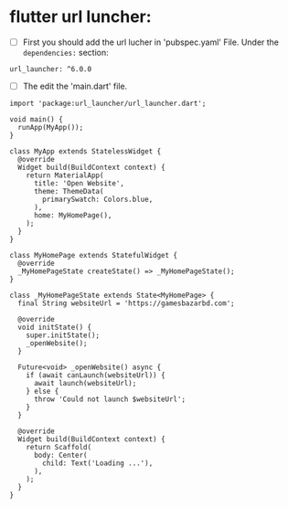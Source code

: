 # flutter url luncher:

- [ ]  First you should add the url lucher in 'pubspec.yaml' File. Under the ``` dependencies: ``` section:

```
url_launcher: ^6.0.0
```

- [ ] The edit the 'main.dart' file.

```import 'package:flutter/material.dart';
import 'package:url_launcher/url_launcher.dart';

void main() {
  runApp(MyApp());
}

class MyApp extends StatelessWidget {
  @override
  Widget build(BuildContext context) {
    return MaterialApp(
      title: 'Open Website',
      theme: ThemeData(
        primarySwatch: Colors.blue,
      ),
      home: MyHomePage(),
    );
  }
}

class MyHomePage extends StatefulWidget {
  @override
  _MyHomePageState createState() => _MyHomePageState();
}

class _MyHomePageState extends State<MyHomePage> {
  final String websiteUrl = 'https://gamesbazarbd.com';

  @override
  void initState() {
    super.initState();
    _openWebsite();
  }

  Future<void> _openWebsite() async {
    if (await canLaunch(websiteUrl)) {
      await launch(websiteUrl);
    } else {
      throw 'Could not launch $websiteUrl';
    }
  }

  @override
  Widget build(BuildContext context) {
    return Scaffold(
      body: Center(
        child: Text('Loading ...'),
      ),
    );
  }
}

```
